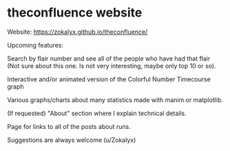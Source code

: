 # theconfluence website

Website: https://zokalyx.github.io/theconfluence/

Upcoming features: 

Search by flair number and see all of the people who have had that flair (Not sure about this one. Is not very interesting, maybe only top 10 or so).

Interactive and/or animated version of the Colorful Number Timecourse graph

Various graphs/charts about many statistics made with manim or matplotlib.

(If requested) "About" section where I explain technical details.

Page for links to all of the posts about runs.

Suggestions are always welcome (u/Zokalyx)
